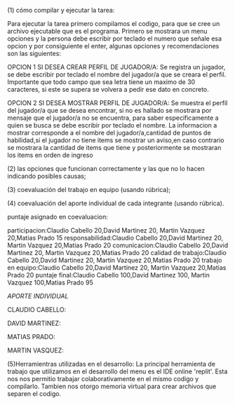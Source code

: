 (1) cómo compilar y ejecutar la tarea:

Para ejecutar la tarea primero compilamos el codigo, para que se cree un archivo ejecutable que es el programa. Primero se mostrara un menu opciones y la persona debe escribir por teclado el numero que señale esa opcion y por consiguiente el enter, algunas opciones y recomendaciones son las siguientes:

OPCION 1 SI DESEA CREAR PERFIL DE JUGADOR/A: Se registra un jugador, se debe escribir por teclado el nombre del jugador/a que se creara el perfil. Importante que todo campo que sea letra tiene un maximo de 30 caracteres, si este se supera se volvera a pedir ese dato en concreto.

OPCION 2 SI DESEA MOSTRAR PERFIL DE JUGADOR/A: Se muestra el perfil del jugador/a que se desea encontrar, si no es hallado se mostrara por mensaje que el jugador/a no se encuentra, para saber especificamente a quien se busca se debe escribir por teclado el nombre. La informacion a mostrar corresponde a el nombre del jugador/a,cantidad de puntos de habilidad,si el jugador no tiene items se mostrar un aviso,en caso contrario se mostrara la cantidad de items que tiene y posteriormente se mostraran los items en orden de ingreso

(2) las opciones que funcionan correctamente y las que no lo hacen indicando posibles causas;

(3) coevaluación del trabajo en equipo (usando rúbrica);

(4) coevaluación del aporte individual de cada integrante (usando rúbrica).

puntaje asignado en coevaluacion:

participacion:Claudio Cabello 20,David Martinez 20, Martin Vazquez 20,Matias Prado 15
responsabilidad:Claudio Cabello 20,David Martinez 20, Martin Vazquez 20,Matias Prado 20
comunicacion:Claudio Cabello 20,David Martinez 20, Martin Vazquez 20,Matias Prado 20
calidad de trabajo:Claudio Cabello 20,David Martinez 20, Martin Vazquez 20,Matias Prado 20
trabajo en equipo:Claudio Cabello 20,David Martinez 20, Martin Vazquez 20,Matias Prado 20
puntaje final:Claudio Cabello 100,David Martinez 100, Martin Vazquez 100,Matias Prado 95

*APORTE INDIVIDUAL*

CLAUDIO CABELLO:

DAVID MARTINEZ:

MATIAS PRADO:

MARTIN VASQUEZ:

(5)Herramientras utilizadas en el desarrollo:
La principal herramienta de trabajo que utilizamos en el desarrollo del menu es el IDE online 'replit'. Esta nos nos permitio trabajar colaborativamente en el mismo codigo y compilarlo. Tambien nos otorgo memoria virtual para crear archivos que separen el codigo.